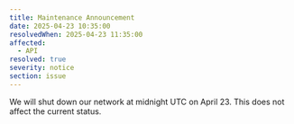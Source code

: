 ```yaml
---
title: Maintenance Announcement
date: 2025-04-23 10:35:00
resolvedWhen: 2025-04-23 11:35:00
affected:
  - API
resolved: true
severity: notice
section: issue
---
```


We will shut down our network at midnight UTC on April 23. This does not affect the current status.
